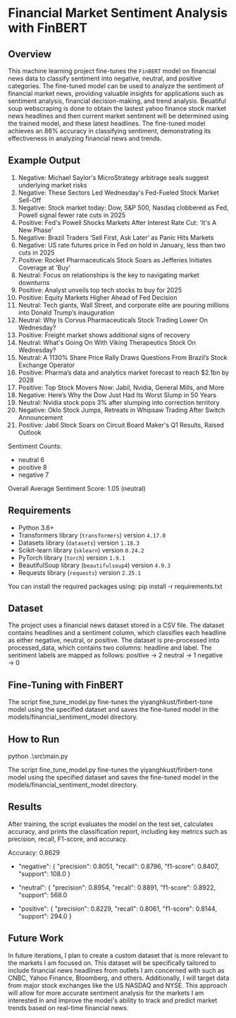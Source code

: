 # Financial Market Sentiment Analysis with FinBERT

## Overview
This machine learning project fine-tunes the `FinBERT` model on financial news data to classify sentiment into negative, neutral, and positive categories. The fine-tuned model can be used to analyze the sentiment of financial market news, providing valuable insights for applications such as sentiment analysis, financial decision-making, and trend analysis. Beuatiful soup webscraping is done to obtain the lastest yahoo finance stock market news headlines and then current market sentiment will be determined using the trained model, and these latest headlines.
The fine-tuned model achieves an 86% accuracy in classifying sentiment, demonstrating its effectiveness in analyzing financial news and trends.

## Example Output

1. Negative: Michael Saylor's MicroStrategy arbitrage seals suggest underlying market risks
2. Negative: These Sectors Led Wednesday's Fed-Fueled Stock Market Sell-Off
3. Negative: Stock market today: Dow, S&P 500, Nasdaq clobbered as Fed, Powell signal fewer rate cuts in 2025
4. Positive: Fed's Powell Shocks Markets After Interest Rate Cut: 'It's A New Phase'
5. Negative: Brazil Traders ‘Sell First, Ask Later’ as Panic Hits Markets
6. Negative: US rate futures price in Fed on hold in January, less than two cuts in 2025
7. Positive: Rocket Pharmaceuticals Stock Soars as Jefferies Initiates Coverage at 'Buy'
8. Neutral: Focus on relationships is the key to navigating market downturns
9. Positive: Analyst unveils top tech stocks to buy for 2025
10. Positive: Equity Markets Higher Ahead of Fed Decision
11. Neutral: Tech giants, Wall Street, and corporate elite are pouring millions into Donald Trump’s inauguration
12. Neutral: Why Is Corvus Pharmaceuticals Stock Trading Lower On Wednesday?
13. Positive: Freight market shows additional signs of recovery
14. Neutral: What's Going On With Viking Therapeutics Stock On Wednesday?
15. Neutral: A 1130% Share Price Rally Draws Questions From Brazil’s Stock Exchange Operator
16. Positive: Pharma’s data and analytics market forecast to reach $2.1bn by 2028
17. Positive: Top Stock Movers Now: Jabil, Nvidia, General Mills, and More
18. Negative: Here’s Why the Dow Just Had Its Worst Slump in 50 Years
19. Neutral: Nvidia stock pops 3% after slumping into correction territory
20. Negative: Oklo Stock Jumps, Retreats in Whipsaw Trading After Switch Announcement
21. Positive: Jabil Stock Soars on Circuit Board Maker's Q1 Results, Raised Outlook


Sentiment Counts:
- neutral     6
- positive    8
- negative    7

Overall Average Sentiment Score: 1.05 (neutral)


## Requirements
- Python 3.6+
- Transformers library (`transformers`) version `4.17.0`
- Datasets library (`datasets`) version `1.18.3`
- Scikit-learn library (`sklearn`) version `0.24.2`
- PyTorch library (`torch`) version `1.9.1`
- BeautifulSoup library (`beautifulsoup4`) version `4.9.3`
- Requests library (`requests`) version `2.25.1`

You can install the required packages using:
pip install -r requirements.txt

## Dataset
The project uses a financial news dataset stored in a CSV file. The dataset contains headlines and a sentiment column, which classifies each headline as either negative, neutral, or positive. The dataset is pre-processed into processed_data, which contains two columns: headline and label. The sentiment labels are mapped as follows:
positive → 2
neutral → 1
negative → 0


## Fine-Tuning with FinBERT

The script fine_tune_model.py fine-tunes the yiyanghkust/finbert-tone model using the specified dataset and saves the fine-tuned model in the models/financial_sentiment_model directory.


## How to Run

python .\src\main.py

The script fine_tune_model.py fine-tunes the yiyanghkust/finbert-tone model using the specified dataset and saves the fine-tuned model in the models/financial_sentiment_model directory.

## Results

After training, the script evaluates the model on the test set, calculates accuracy, and prints the classification report, including key metrics such as precision, recall, F1-score, and accuracy.


Accuracy: 0.8629

- "negative": {
    "precision": 0.8051,
    "recall": 0.8796,
    "f1-score": 0.8407,
    "support": 108.0
  }
   
- "neutral": {
    "precision": 0.8954,
    "recall": 0.8891,
    "f1-score": 0.8922,
    "support": 568.0
  
- "positive": {
    "precision": 0.8229,
    "recall": 0.8061,
    "f1-score": 0.8144,
    "support": 294.0
  }


## Future Work

In future iterations, I plan to create a custom dataset that is more relevant to the markets I am focused on. This dataset will be specifically tailored to include financial news headlines from outlets I am concerned with such as CNBC, Yahoo Finance, Bloomberg, and others. Additionally, I will target data from major stock exchanges like the US NASDAQ and NYSE. This approach will allow for more accurate sentiment analysis for the markets I am interested in and improve the model's ability to track and predict market trends based on real-time financial news.

